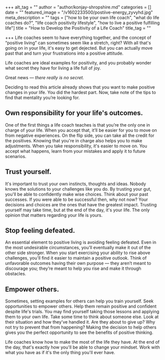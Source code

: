 +++
alt_tag = ""
author = "author/konjay-shropshire.md"
categories = []
date = ""
featured_image = "/v1602233500/postiive-energy_zyvyhd.jpg"
meta_description = ""
tags = ["how to be your own life coach", "what do life coaches do?", "life coach positivity lifestyle", "how to live a positive fulfilling life"]
title = "How to Develop the Positivity of a Life Coach"
title_tag = ""

+++
Life coaches seem to have everything together, and the concept of “positive living” can sometimes seem like a stretch, right? With all that's going on in your life, it's easy to get dejected. But you can actually move past that and turn your frustrations into a positive attitude.

Life coaches are ideal examples for positivity, and you probably wonder what secret they have for living a life full of joy.

Great news — _there really is no secret._

Deciding to read this article already shows that you want to make positive changes in your life. You did the hardest part. Now, take note of the tips to find that mentality you’re looking for.

## **Own responsibility for your life's outcomes.** 

One of the first things a life coach teaches is that you’re the only one in charge of your life. When you accept that, it’ll be easier for you to move on from negative experiences. On the flip side, you can take all the credit for the positives. Knowing that you're in charge also helps you to make adjustments. When you take responsibility, it's easier to move on. You accept what happens, learn from your mistakes and apply it to future scenarios.

## **Trust yourself.** 

It's important to trust your own instincts, thoughts and ideas. Nobody knows the solutions to your challenges like you do. By trusting your gut, you'll be able to confidently make wise choices. Think about your past successes. If you were able to be successful then, why not now? Your decisions and choices are the ones that have the greatest impact. Trusting yourself may take time, but at the end of the day, it's your life. The only opinion that matters regarding your life is yours.

## **Stop feeling defeated.**

 An essential element to positive living is avoiding feeling defeated. Even in the most undesirable circumstances, you’ll eventually make it out of the other side stronger. When you start exercising your ability to rise above challenges, you'll find it easier to maintain a positive outlook. Think of unfavorable outcomes having their own purpose — they aren’t meant to discourage you; they’re meant to help you rise and make it through obstacles.

## **Empower others.** 

Sometimes, setting examples for others can help you train yourself. Seek opportunities to empower others. Help them remain positive and confident despite life's trials. You may find yourself taking those lessons and applying them to your own life. Take some time to think about someone else. Look at their situation and how they've handled it. Are they about to give up? Why not try to prevent that from happening? Making the decision to help others gives you the perfect opportunity to see the benefits of positive thinking.

Life coaches know how to make the most of the life they have. At the end of the day, that's exactly how you'll be able to change your mindset. Work with what you have as if it's the only thing you'll ever have.